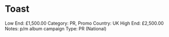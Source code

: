 # Toast

Low End: £1,500.00
Category: PR, Promo
Country: UK
High End: £2,500.00
Notes: p/m album campaign
Type: PR (National)